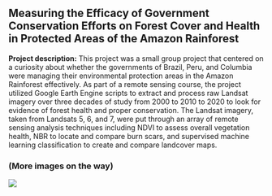 ## Measuring the Efficacy of Government Conservation Efforts on Forest Cover and Health in Protected Areas of the Amazon Rainforest

**Project description:** This project was a small group project that centered on a curiosity about whether the governments of Brazil, Peru, and Columbia were managing their environmental protection areas in the Amazon Rainforest effectively. As part of a remote sensing course, the project utilized Google Earth Engine scripts to extract and process raw Landsat imagery over three decades of study from 2000 to 2010 to 2020 to look for evidence of forest health and proper conservation. The Landsat imagery, taken from Landsats 5, 6, and 7, were put through an array of remote sensing analysis techniques including NDVI to assess overall vegetation health, NBR to locate and compare burn scars, and supervised machine learning classification to create and compare landcover maps. 

### (More images on the way)

<img src="images/dummy_thumbnail.jpg?raw=true"/>

